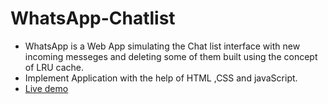 # WhatsApp-Chatlist
* WhatsApp is a Web App simulating the Chat list interface with new incoming messeges and deleting some of them built using the concept of LRU cache. 
* Implement Application with the help of HTML ,CSS and javaScript.
* [Live demo](https://ksvaibhwc.netlify.app/)
